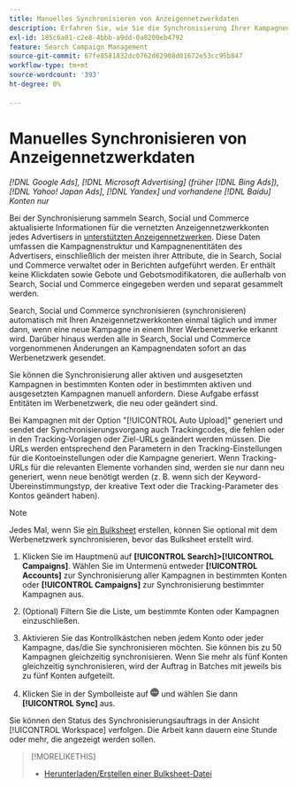 ```yaml
---
title: Manuelles Synchronisieren von Anzeigennetzwerkdaten
description: Erfahren Sie, wie Sie die Synchronisierung Ihrer Kampagnenstruktur und Kampagnenentitäten für unterstützte Werbenetzwerke manuell durchführen können.
exl-id: 185c6a01-c2e8-4bbb-a9dd-0a8200eb4792
feature: Search Campaign Management
source-git-commit: 67fe8581832dc0762d62908d01672e53cc95b847
workflow-type: tm+mt
source-wordcount: '393'
ht-degree: 0%

---
```


# Manuelles Synchronisieren von Anzeigennetzwerkdaten

*[!DNL Google Ads], [!DNL Microsoft Advertising] (früher [!DNL Bing Ads]), [!DNL Yahoo! Japan Ads], [!DNL Yandex] und vorhandene [!DNL Baidu] Konten nur*

Bei der Synchronisierung sammeln Search, Social und Commerce aktualisierte Informationen für die vernetzten Anzeigennetzwerkkonten jedes Advertisers in [unterstützten Anzeigennetzwerken](/help/search-social-commerce/introduction/supported-inventory.md). Diese Daten umfassen die Kampagnenstruktur und Kampagnenentitäten des Advertisers, einschließlich der meisten ihrer Attribute, die in Search, Social und Commerce verwaltet oder in Berichten aufgeführt werden. Er enthält keine Klickdaten sowie Gebote und Gebotsmodifikatoren, die außerhalb von Search, Social und Commerce eingegeben werden und separat gesammelt werden.

Search, Social und Commerce synchronisieren (synchronisieren) automatisch mit Ihren Anzeigennetzwerkkonten einmal täglich und immer dann, wenn eine neue Kampagne in einem Ihrer Werbenetzwerke erkannt wird. Darüber hinaus werden alle in Search, Social und Commerce vorgenommenen Änderungen an Kampagnendaten sofort an das Werbenetzwerk gesendet.

Sie können die Synchronisierung aller aktiven und ausgesetzten Kampagnen in bestimmten Konten oder in bestimmten aktiven und ausgesetzten Kampagnen manuell anfordern. Diese Aufgabe erfasst Entitäten im Werbenetzwerk, die neu oder geändert sind.

Bei Kampagnen mit der Option &quot;[!UICONTROL Auto Upload]&quot; generiert und sendet der Synchronisierungsvorgang auch Trackingcodes, die fehlen oder in den Tracking-Vorlagen oder Ziel-URLs geändert werden müssen. Die URLs werden entsprechend den Parametern in den Tracking-Einstellungen für die Kontoeinstellungen oder die Kampagne generiert. Wenn Tracking-URLs für die relevanten Elemente vorhanden sind, werden sie nur dann neu generiert, wenn neue benötigt werden (z. B. wenn sich der Keyword-Übereinstimmungstyp, der kreative Text oder die Tracking-Parameter des Kontos geändert haben).

>[!NOTE]
>
>Jedes Mal, wenn Sie [ein Bulksheet](/help/search-social-commerce/campaign-management/bulksheets/bulksheet-download.md) erstellen, können Sie optional mit dem Werbenetzwerk synchronisieren, bevor das Bulksheet erstellt wird.

1. Klicken Sie im Hauptmenü auf **[!UICONTROL Search]>[!UICONTROL Campaigns]**. Wählen Sie im Untermenü entweder **[!UICONTROL Accounts]** zur Synchronisierung aller Kampagnen in bestimmten Konten oder **[!UICONTROL Campaigns]** zur Synchronisierung bestimmter Kampagnen aus.

1. (Optional) Filtern Sie die Liste, um bestimmte Konten oder Kampagnen einzuschließen.

1. Aktivieren Sie das Kontrollkästchen neben jedem Konto oder jeder Kampagne, das/die Sie synchronisieren möchten. Sie können bis zu 50 Kampagnen gleichzeitig synchronisieren. Wenn Sie mehr als fünf Konten gleichzeitig synchronisieren, wird der Auftrag in Batches mit jeweils bis zu fünf Konten aufgeteilt.

1. Klicken Sie in der Symbolleiste auf **![Mehr](/help/search-social-commerce/assets/more.png "Mehr")** und wählen Sie dann **[!UICONTROL Sync]** aus.

Sie können den Status des Synchronisierungsauftrags in der Ansicht [!UICONTROL Workspace] verfolgen. Die Arbeit kann dauern
eine Stunde oder mehr, die angezeigt werden sollen.

>[!MORELIKETHIS]
>
>* [Herunterladen/Erstellen einer Bulksheet-Datei](/help/search-social-commerce/campaign-management/bulksheets/bulksheet-download.md)
